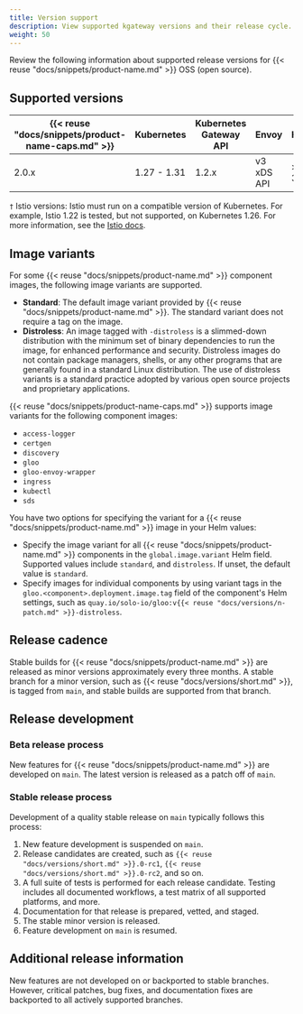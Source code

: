 ```yaml
---
title: Version support
description: View supported kgateway versions and their release cycle.
weight: 50
---
```


Review the following information about supported release versions for {{< reuse "docs/snippets/product-name.md" >}} OSS (open source).

## Supported versions

| {{< reuse "docs/snippets/product-name-caps.md" >}} | Kubernetes | Kubernetes Gateway API | Envoy | Helm | Istio`†`|
|--------------|------------|-------|------|---------|---------|
| 2.0.x | 1.27 - 1.31 | 1.2.x | v3 xDS API | >= 3.12 | 1.18 - 1.23 |

`†` Istio versions: Istio must run on a compatible version of Kubernetes. For example, Istio 1.22 is tested, but not supported, on Kubernetes 1.26. For more information, see the [Istio docs](https://istio.io/latest/docs/releases/supported-releases/). 

## Image variants

For some {{< reuse "docs/snippets/product-name.md" >}} component images, the following image variants are supported. 

* **Standard**: The default image variant provided by {{< reuse "docs/snippets/product-name.md" >}}. The standard variant does not require a tag on the image. 
* **Distroless**: An image tagged with `-distroless` is a slimmed-down distribution with the minimum set of binary dependencies to run the image, for enhanced performance and security. Distroless images do not contain package managers, shells, or any other programs that are generally found in a standard Linux distribution. The use of distroless variants is a standard practice adopted by various open source projects and proprietary applications.

{{< reuse "docs/snippets/product-name-caps.md" >}} supports image variants for the following component images:
- `access-logger`
- `certgen`
- `discovery`
- `gloo`
- `gloo-envoy-wrapper`
- `ingress`
- `kubectl`
- `sds`

You have two options for specifying the variant for a {{< reuse "docs/snippets/product-name.md" >}} image in your Helm values:
* Specify the image variant for all {{< reuse "docs/snippets/product-name.md" >}} components in the `global.image.variant` Helm field. Supported values include `standard`, and `distroless`. If unset, the default value is `standard`.
* Specify images for individual components by using variant tags in the `gloo.<component>.deployment.image.tag` field of the component's Helm settings, such as `quay.io/solo-io/gloo:v{{< reuse "docs/versions/n-patch.md" >}}-distroless`.

## Release cadence

Stable builds for {{< reuse "docs/snippets/product-name.md" >}} are released as minor versions approximately every three months. A stable branch for a minor version, such as {{< reuse "docs/versions/short.md" >}}, is tagged from `main`, and stable builds are supported from that branch.

## Release development

### Beta release process

New features for {{< reuse "docs/snippets/product-name.md" >}} are developed on `main`. The latest version is released as a patch off of `main`.

### Stable release process

Development of a quality stable release on `main` typically follows this process:
1. New feature development is suspended on `main`.
2. Release candidates are created, such as `{{< reuse "docs/versions/short.md" >}}.0-rc1`, `{{< reuse "docs/versions/short.md" >}}.0-rc2`, and so on.
3. A full suite of tests is performed for each release candidate. Testing includes all documented workflows, a test matrix of all supported platforms, and more.
4. Documentation for that release is prepared, vetted, and staged.
5. The stable minor version is released.
6. Feature development on `main` is resumed.

## Additional release information

New features are not developed on or backported to stable branches. However, critical patches, bug fixes, and documentation fixes are backported to all actively supported branches.